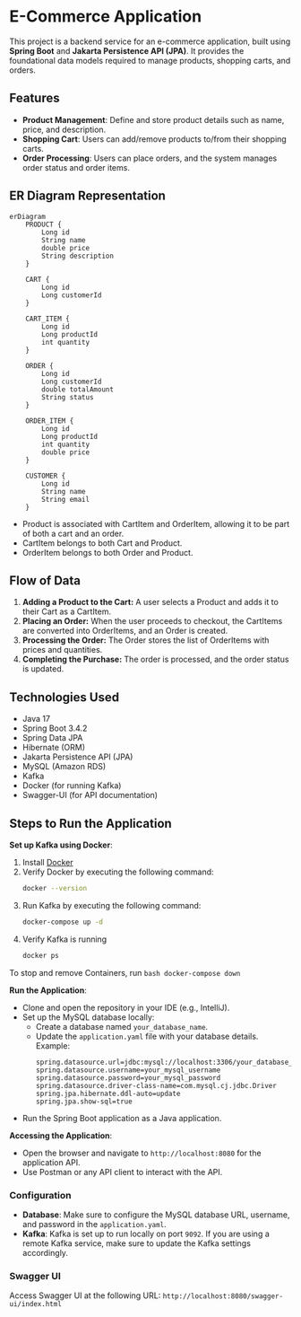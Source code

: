 # E-Commerce Application
This project is a backend service for an e-commerce application, built using **Spring Boot** and **Jakarta Persistence API (JPA)**. It provides the foundational data models required to manage products, shopping carts, and orders.


## Features
- **Product Management**: Define and store product details such as name, price, and description.
- **Shopping Cart**: Users can add/remove products to/from their shopping carts.
- **Order Processing**: Users can place orders, and the system manages order status and order items.


## ER Diagram Representation
```mermaid
erDiagram
    PRODUCT {
        Long id
        String name
        double price
        String description
    }

    CART {
        Long id
        Long customerId
    }

    CART_ITEM {
        Long id
        Long productId
        int quantity
    }

    ORDER {
        Long id
        Long customerId
        double totalAmount
        String status
    }

    ORDER_ITEM {
        Long id
        Long productId
        int quantity
        double price
    }

    CUSTOMER {
        Long id
        String name
        String email
    }
```
- Product is associated with CartItem and OrderItem, allowing it to be part of both a cart and an order.
- CartItem belongs to both Cart and Product.
- OrderItem belongs to both Order and Product.

## Flow of Data
1. **Adding a Product to the Cart:** A user selects a Product and adds it to their Cart as a CartItem.
2. **Placing an Order:** When the user proceeds to checkout, the CartItems are converted into OrderItems, and an Order is created.
3. **Processing the Order:** The Order stores the list of OrderItems with prices and quantities.
4. **Completing the Purchase:** The order is processed, and the order status is updated.

## Technologies Used
- Java 17
- Spring Boot 3.4.2
- Spring Data JPA
- Hibernate (ORM)
- Jakarta Persistence API (JPA)
- MySQL (Amazon RDS)
- Kafka
- Docker (for running Kafka)
- Swagger-UI (for API documentation)


## Steps to Run the Application
**Set up Kafka using Docker**:
1. Install [Docker](https://www.docker.com/)
2. Verify Docker by executing the following command:
    ```bash
    docker --version
    ```
3. Run Kafka by executing the following command:
    ```bash
    docker-compose up -d
    ```
4. Verify Kafka is running
    ```bash
    docker ps
    ```

To stop and remove Containers, run
    ```bash
    docker-compose down
    ```

**Run the Application**:
- Clone and open the repository in your IDE (e.g., IntelliJ).
- Set up the MySQL database locally:
  - Create a database named `your_database_name`.
  - Update the `application.yaml` file with your database details.
    Example:
    ```properties
    spring.datasource.url=jdbc:mysql://localhost:3306/your_database_name
    spring.datasource.username=your_mysql_username
    spring.datasource.password=your_mysql_password
    spring.datasource.driver-class-name=com.mysql.cj.jdbc.Driver
    spring.jpa.hibernate.ddl-auto=update
    spring.jpa.show-sql=true
    ```
- Run the Spring Boot application as a Java application.

**Accessing the Application**:
- Open the browser and navigate to `http://localhost:8080` for the application API.
- Use Postman or any API client to interact with the API.


### Configuration

- **Database**: Make sure to configure the MySQL database URL, username, and password in the `application.yaml`.
- **Kafka**: Kafka is set up to run locally on port `9092`. If you are using a remote Kafka service, make sure to update the Kafka settings accordingly.

### Swagger UI

Access Swagger UI at the following URL: `http://localhost:8080/swagger-ui/index.html`

